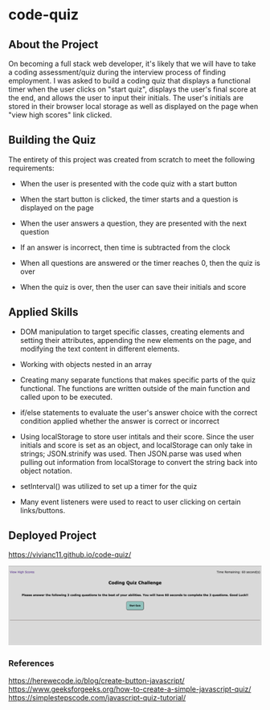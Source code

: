 # code-quiz

## About the Project
On becoming a full stack web developer, it's likely that we will have to take a coding assessment/quiz during the interview process of finding employment. I was asked to build a coding quiz that displays a functional timer when the user clicks on "start quiz", displays the user's final score at the end, and allows the user to input their initials. The user's initials are stored in their browser local storage as well as displayed on the page when "view high scores" link clicked.

## Building the Quiz
The entirety of this project was created from scratch to meet the following requirements:

- When the user is presented with the code quiz with a start button

- When the start button is clicked, the timer starts and a question is displayed on the page

- When the user answers a question, they are presented with the next question

- If an answer is incorrect, then time is subtracted from the clock

- When all questions are answered or the timer reaches 0, then the quiz is over

- When the quiz is over, then the user can save their initials and score

## Applied Skills
- DOM manipulation to target specific classes, creating elements and setting their attributes, appending the new elements on the page, and modifying the text content in different elements.

- Working with objects nested in an array

- Creating many separate functions that makes specific parts of the quiz functional. The functions are written outside of the main function and called upon to be executed.

- if/else statements to evaluate the user's answer choice with the correct condition applied whether the answer is correct or incorrect

- Using localStorage to store user intitals and their score. Since the user initials and score is set as an object, and localStorage can only take in strings; JSON.strinify was used. Then JSON.parse was used when pulling out information from localStorage to convert the string back into object notation.

- setInterval() was utilized to set up a timer for the quiz

- Many event listeners were used to react to user clicking on certain links/buttons.

## Deployed Project
https://vivianc11.github.io/code-quiz/




![image of code quiz](./Assets/Screen%20Shot%202022-09-07%20at%202.36.37%20PM.png)


### References
https://herewecode.io/blog/create-button-javascript/
https://www.geeksforgeeks.org/how-to-create-a-simple-javascript-quiz/
https://simplestepscode.com/javascript-quiz-tutorial/